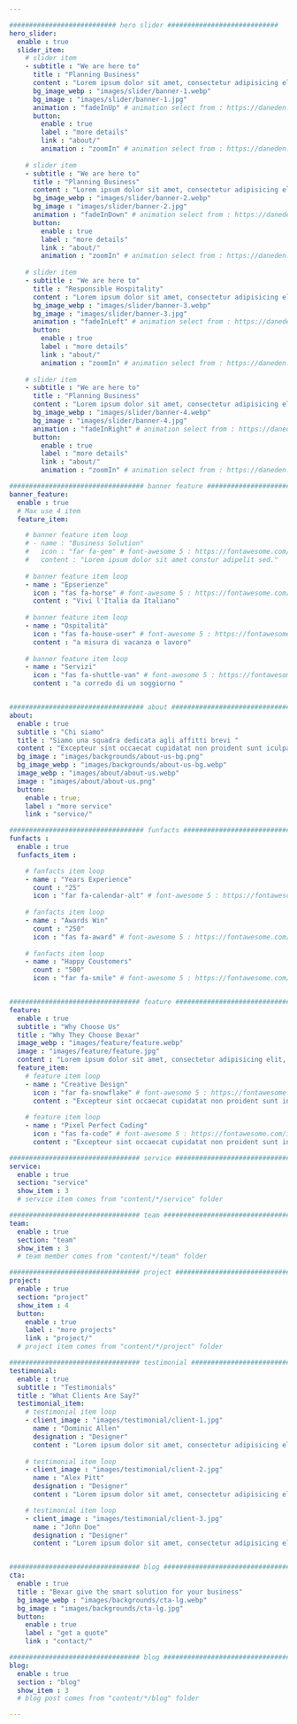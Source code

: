 ```yaml
---

########################### hero slider ############################
hero_slider:
  enable : true
  slider_item:
    # slider item
    - subtitle : "We are here to"
      title : "Planning Business"
      content : "Lorem ipsum dolor sit amet, consectetur adipisicing elit, sed do eiusmod tempor incididunt ut labore et dolore magna aliqua."
      bg_image_webp : "images/slider/banner-1.webp"
      bg_image : "images/slider/banner-1.jpg"
      animation : "fadeInUp" # animation select from : https://daneden.github.io/animate.css/
      button:
        enable : true
        label : "more details"
        link : "about/"
        animation : "zoomIn" # animation select from : https://daneden.github.io/animate.css/
        
    # slider item
    - subtitle : "We are here to"
      title : "Planning Business"
      content : "Lorem ipsum dolor sit amet, consectetur adipisicing elit, sed do eiusmod tempor incididunt ut labore et dolore magna aliqua."
      bg_image_webp : "images/slider/banner-2.webp"
      bg_image : "images/slider/banner-2.jpg"
      animation : "fadeInDown" # animation select from : https://daneden.github.io/animate.css/
      button:
        enable : true
        label : "more details"
        link : "about/"
        animation : "zoomIn" # animation select from : https://daneden.github.io/animate.css/
        
    # slider item
    - subtitle : "We are here to"
      title : "Responsible Hospitality"
      content : "Lorem ipsum dolor sit amet, consectetur adipisicing elit, sed do eiusmod tempor incididunt ut labore et dolore magna aliqua."
      bg_image_webp : "images/slider/banner-3.webp"
      bg_image : "images/slider/banner-3.jpg"
      animation : "fadeInLeft" # animation select from : https://daneden.github.io/animate.css/
      button:
        enable : true
        label : "more details"
        link : "about/"
        animation : "zoomIn" # animation select from : https://daneden.github.io/animate.css/
        
    # slider item
    - subtitle : "We are here to"
      title : "Planning Business"
      content : "Lorem ipsum dolor sit amet, consectetur adipisicing elit, sed do eiusmod tempor incididunt ut labore et dolore magna aliqua."
      bg_image_webp : "images/slider/banner-4.webp"
      bg_image : "images/slider/banner-4.jpg"
      animation : "fadeInRight" # animation select from : https://daneden.github.io/animate.css/
      button:
        enable : true
        label : "more details"
        link : "about/"
        animation : "zoomIn" # animation select from : https://daneden.github.io/animate.css/

################################## banner feature ############################
banner_feature:
  enable : true
  # Max use 4 item
  feature_item:

    # banner feature item loop
    # - name : "Business Solution"
    #   icon : "far fa-gem" # font-awesome 5 : https://fontawesome.com/icons/
    #   content : "Lorem ipsum dolor sit amet constur adipelit sed."
      
    # banner feature item loop
    - name : "Epserienze"
      icon : "fas fa-horse" # font-awesome 5 : https://fontawesome.com/icons/
      content : "Vivi l'Italia da Italiano"
      
    # banner feature item loop
    - name : "Ospitalità"
      icon : "fas fa-house-user" # font-awesome 5 : https://fontawesome.com/icons/
      content : "a misura di vacanza e lavoro"
      
    # banner feature item loop
    - name : "Servizi"
      icon : "fas fa-shuttle-van" # font-awesome 5 : https://fontawesome.com/icons/
      content : "a corredo di un soggiorno "


################################## about ####################################
about:
  enable : true
  subtitle : "Chi siamo"
  title : "Siamo una squadra dedicata agli affitti brevi "
  content : "Excepteur sint occaecat cupidatat non proident sunt iculpa qui officia deserunt mollit anim est. laborum sed perspiciatis unde omnis natus error sit voluptatem accusantium."
  bg_image : "images/backgrounds/about-us-bg.png"
  bg_image_webp : "images/backgrounds/about-us-bg.webp"
  image_webp : "images/about/about-us.webp"
  image : "images/about/about-us.png"
  button:
    enable : true;
    label : "more service"
    link : "service/"

################################## funfacts ###############################
funfacts :
  enable : true
  funfacts_item :      

    # fanfacts item loop
    - name : "Years Experience"
      count : "25"
      icon : "far fa-calendar-alt" # font-awesome 5 : https://fontawesome.com/icons/
      
    # fanfacts item loop
    - name : "Awards Win"
      count : "250"
      icon : "fas fa-award" # font-awesome 5 : https://fontawesome.com/icons/
      
    # fanfacts item loop
    - name : "Happy Coustomers"
      count : "500"
      icon : "far fa-smile" # font-awesome 5 : https://fontawesome.com/icons/


################################# feature ############################################
feature:
  enable : true
  subtitle : "Why Choose Us"
  title : "Why They Choose Bexar"
  image_webp : "images/feature/feature.webp"
  image : "images/feature/feature.jpg"
  content : "Lorem ipsum dolor sit amet, consectetur adipisicing elit, sed do eius tempor incididunt ut labore."
  feature_item:
    # feature item loop
    - name : "Creative Design"
      icon : "far fa-snowflake" # font-awesome 5 : https://fontawesome.com/icons/
      content : "Excepteur sint occaecat cupidatat non proident sunt in culpa qui officia."
      
    # feature item loop
    - name : "Pixel Perfect Coding"
      icon : "fas fa-code" # font-awesome 5 : https://fontawesome.com/icons/
      content : "Excepteur sint occaecat cupidatat non proident sunt in culpa qui officia."

################################# service ############################################
service:
  enable : true
  section: "service"
  show_item : 3
  # service item comes from "content/*/service" folder

################################# team ##############################################
team:
  enable : true
  section: "team"
  show_item : 3
  # team member comes from "content/*/team" folder

################################# project ############################################
project:
  enable : true
  section: "project"
  show_item : 4
  button:
    enable : true
    label : "more projects"
    link : "project/"
  # project item comes from "content/*/project" folder

################################# testimonial #########################################
testimonial:
  enable : true
  subtitle : "Testimonials"
  title : "What Clients Are Say?"
  testimonial_item:
    # testimonial item loop
    - client_image : "images/testimonial/client-1.jpg"
      name : "Dominic Allen"
      designation : "Designer"
      content : "Lorem ipsum dolor sit amet, consectetur adipisicing elit sed eiusmod tempor incididunt ut labore dolore magna aliqua.enim ad minim veniam.quis nostrud exercitation ullamco laboris nis aliquip ex ea commodo consequat. duis aute irure dolor in reprehen."
      
    # testimonial item loop
    - client_image : "images/testimonial/client-2.jpg"
      name : "Alex Pitt"
      designation : "Designer"
      content : "Lorem ipsum dolor sit amet, consectetur adipisicing elit sed eiusmod tempor incididunt ut labore dolore magna aliqua.enim ad minim veniam.quis nostrud exercitation ullamco laboris nis aliquip ex ea commodo consequat. duis aute irure dolor in reprehen."

    # testimonial item loop
    - client_image : "images/testimonial/client-3.jpg"
      name : "John Doe"
      designation : "Designer"
      content : "Lorem ipsum dolor sit amet, consectetur adipisicing elit sed eiusmod tempor incididunt ut labore dolore magna aliqua.enim ad minim veniam.quis nostrud exercitation ullamco laboris nis aliquip ex ea commodo consequat. duis aute irure dolor in reprehen."


################################# blog ################################################
cta:
  enable : true
  title : "Bexar give the smart solution for your business"
  bg_image_webp : "images/backgrounds/cta-lg.webp"
  bg_image : "images/backgrounds/cta-lg.jpg"
  button:
    enable : true
    label : "get a quote"
    link : "contact/"

################################# blog ################################################
blog:
  enable : true
  section : "blog"
  show_item : 3
  # blog post comes from "content/*/blog" folder

---
```

